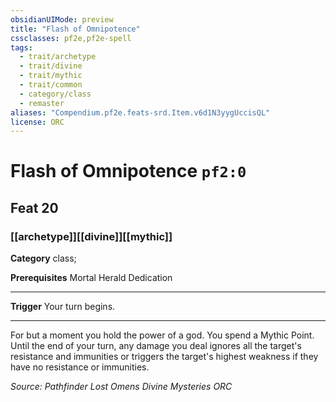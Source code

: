```yaml
---
obsidianUIMode: preview
title: "Flash of Omnipotence"
cssclasses: pf2e,pf2e-spell
tags:
  - trait/archetype
  - trait/divine
  - trait/mythic
  - trait/common
  - category/class
  - remaster
aliases: "Compendium.pf2e.feats-srd.Item.v6d1N3yygUccisQL"
license: ORC
---
```

# Flash of Omnipotence `pf2:0`
## Feat 20
### [[archetype]][[divine]][[mythic]]

**Category** class; 



**Prerequisites** Mortal Herald Dedication
* * *
**Trigger** Your turn begins.

* * *

For but a moment you hold the power of a god. You spend a Mythic Point. Until the end of your turn, any damage you deal ignores all the target's resistance and immunities or triggers the target's highest weakness if they have no resistance or immunities.

*Source: Pathfinder Lost Omens Divine Mysteries*
*ORC*